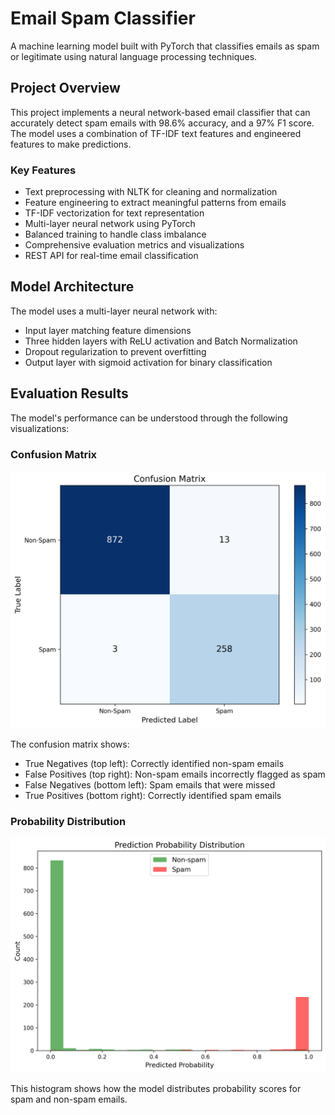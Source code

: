 # Email Spam Classifier

A machine learning model built with PyTorch that classifies emails as spam or legitimate using natural language processing techniques.

## Project Overview

This project implements a neural network-based email classifier that can accurately detect spam emails with 98.6% accuracy, and a 97% F1 score. The model uses a combination of TF-IDF text features and engineered features to make predictions.

### Key Features

- Text preprocessing with NLTK for cleaning and normalization
- Feature engineering to extract meaningful patterns from emails
- TF-IDF vectorization for text representation
- Multi-layer neural network using PyTorch
- Balanced training to handle class imbalance
- Comprehensive evaluation metrics and visualizations
- REST API for real-time email classification

## Model Architecture

The model uses a multi-layer neural network with:

- Input layer matching feature dimensions
- Three hidden layers with ReLU activation and Batch Normalization
- Dropout regularization to prevent overfitting
- Output layer with sigmoid activation for binary classification

## Evaluation Results

The model's performance can be understood through the following visualizations:

### Confusion Matrix

![Confusion Matrix](visualizations/confusion_matrix.png)

The confusion matrix shows:

- True Negatives (top left): Correctly identified non-spam emails
- False Positives (top right): Non-spam emails incorrectly flagged as spam
- False Negatives (bottom left): Spam emails that were missed
- True Positives (bottom right): Correctly identified spam emails

### Probability Distribution

![Probability Distribution](visualizations/probability_distribution.png)

This histogram shows how the model distributes probability scores for spam and non-spam emails.
